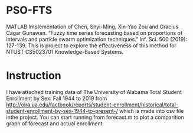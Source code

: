 # PSO-FTS
MATLAB Implementation of Chen, Shyi-Ming, Xin-Yao Zou and Gracius Cagar Gunawan. “Fuzzy time series forecasting based on proportions of intervals and particle swarm optimization techniques.” Inf. Sci. 500 (2019): 127-139.
This is project to explore the effectiveness of this method for NTUST CS5023701	Knowledge-Based Systems.

# Instruction
I have attached training data of The University of Alabama Total Student Enrollment by Sex: Fall 1944 to 2019 from http://oira.ua.edu/factbook/reports/student-enrollment/historical/total-student-enrollment-by-sex-1944-to-present-/ which is made into csv file inthe project. You can start running from forecast.m to plot a comparition graph of forecast and actual enrollment.
